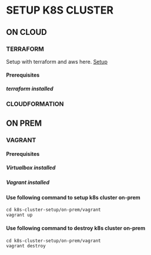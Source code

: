 # SETUP K8S CLUSTER

## ON CLOUD

### TERRAFORM
Setup with terraform and aws here. [Setup](https://github.com/haquocdat543/k8s-cluster-setup/tree/main/cloud/terraform)
#### Prerequisites
##### terraform installed

### CLOUDFORMATION

## ON PREM 

### VAGRANT 

#### Prerequisites
##### Virtualbox installed
##### Vagrant installed
#### Use following command to setup k8s cluster on-prem
```
cd k8s-cluster-setup/on-prem/vagrant
vagrant up
```
#### Use following command to destroy k8s cluster on-prem
```
cd k8s-cluster-setup/on-prem/vagrant
vagrant destroy
```

